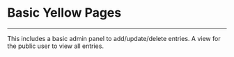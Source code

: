 # Basic Yellow Pages
---
This includes a basic admin panel to add/update/delete entries. A view for the public user to view all entries.
